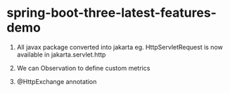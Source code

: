 # spring-boot-three-latest-features-demo

1. All javax package converted into jakarta
   eg. HttpServletRequest is now available in jakarta.servlet.http
   
2. We can Observation to define custom metrics

3. @HttpExchange annotation
